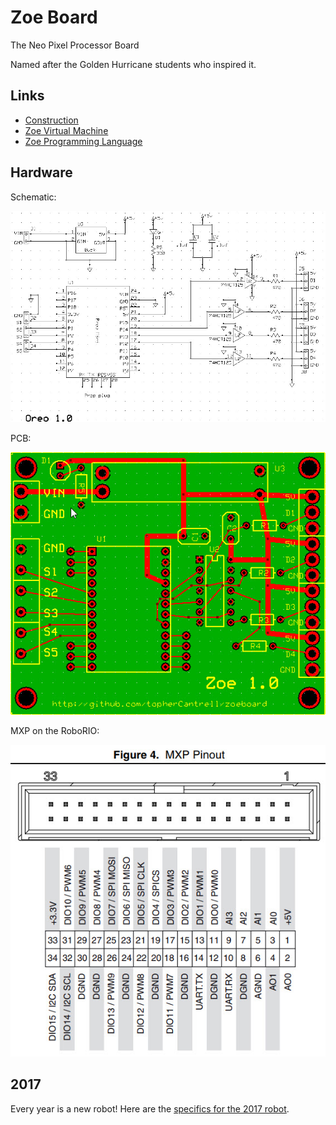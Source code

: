 # Zoe Board

The Neo Pixel Processor Board

Named after the Golden Hurricane students who inspired it.

## Links
  - [Construction](Construction.md)
  - [Zoe Virtual Machine](Zoe.md)
  - [Zoe Programming Language](ZoeLanguage.md)

## Hardware

Schematic:

![](https://github.com/team5858/zoeboard/blob/master/art/ZoeSCH.jpg)

PCB:

![](https://github.com/team5858/zoeboard/blob/master/art/ZoePCB.jpg)

MXP on the RoboRIO:

![](https://github.com/team5858/zoeboard/blob/master/art/MXP.jpg)

## 2017

Every year is a new robot! Here are the [specifics for the 2017 robot](https://github.com/team5858/zoeboard/tree/master/2017).

